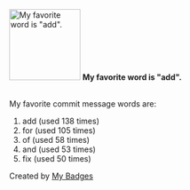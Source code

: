 <img src="https://my-badges.github.io/my-badges/favorite-word.png" alt="My favorite word is &quot;add&quot;." title="My favorite word is &quot;add&quot;." width="128">
<strong>My favorite word is &quot;add&quot;.</strong>
<br><br>

My favorite commit message words are:

1. add (used 138 times)
2. for (used 105 times)
3. of (used 58 times)
4. and (used 53 times)
5. fix (used 50 times)


Created by <a href="https://github.com/my-badges/my-badges">My Badges</a>